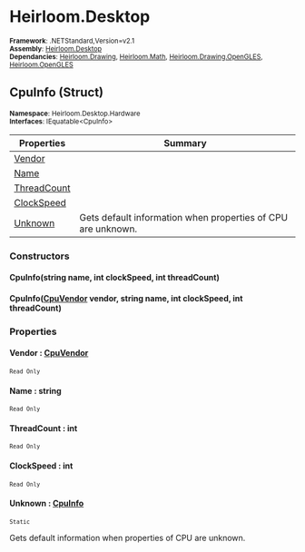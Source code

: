 # Heirloom.Desktop

<small>**Framework**: .NETStandard,Version=v2.1</small>  
<small>**Assembly**: [Heirloom.Desktop](../Heirloom.Desktop/Heirloom.Desktop.md)</small>  
<small>**Dependancies**: [Heirloom.Drawing](../Heirloom.Drawing/Heirloom.Drawing.md), [Heirloom.Math](../Heirloom.Math/Heirloom.Math.md), [Heirloom.Drawing.OpenGLES](../Heirloom.Drawing.OpenGLES/Heirloom.Drawing.OpenGLES.md), [Heirloom.OpenGLES](../Heirloom.OpenGLES/Heirloom.OpenGLES.md)</small>  

## CpuInfo (Struct)
<small>**Namespace**: Heirloom.Desktop.Hardware</sub></small>  
<small>**Interfaces**: IEquatable\<CpuInfo></small>  

| Properties                  | Summary                                                      |
|-----------------------------|--------------------------------------------------------------|
| [Vendor](#VENA14B39A0)      |                                                              |
| [Name](#NAM5943D12B)        |                                                              |
| [ThreadCount](#THR4107A6E1) |                                                              |
| [ClockSpeed](#CLOF5A035AF)  |                                                              |
| [Unknown](#UNKA4848C14)     | Gets default information when properties of CPU are unknown. |

### Constructors

#### CpuInfo(string name, int clockSpeed, int threadCount)

#### CpuInfo([CpuVendor](Heirloom.Desktop.Hardware.CpuVendor.md) vendor, string name, int clockSpeed, int threadCount)

### Properties

#### <a name="VENA14B39A0"></a>Vendor : [CpuVendor](Heirloom.Desktop.Hardware.CpuVendor.md)

<small>`Read Only`</small>

#### <a name="NAM5943D12B"></a>Name : string

<small>`Read Only`</small>

#### <a name="THR4107A6E1"></a>ThreadCount : int

<small>`Read Only`</small>

#### <a name="CLOF5A035AF"></a>ClockSpeed : int

<small>`Read Only`</small>

#### <a name="UNKA4848C14"></a>Unknown : [CpuInfo](Heirloom.Desktop.Hardware.CpuInfo.md)

<small>`Static`</small>

Gets default information when properties of CPU are unknown.

